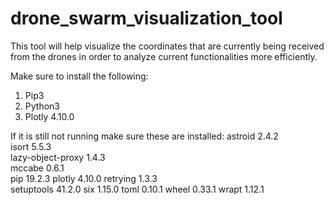 # drone_swarm_visualization_tool
This tool will help visualize the coordinates that are currently being received from the drones in order to analyze current functionalities more efficiently.

Make sure to install the following:
1) Pip3
2) Python3
3) Plotly 4.10.0 

If it is still not running make sure these are installed: 
  astroid           2.4.2  
  isort             5.5.3  
  lazy-object-proxy 1.4.3  
  mccabe            0.6.1  
  pip               19.2.3 
  plotly            4.10.0 
  retrying          1.3.3  
  setuptools        41.2.0 
  six               1.15.0 
  toml              0.10.1 
  wheel             0.33.1 
  wrapt             1.12.1 
